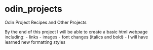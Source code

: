 # odin_projects
Odin Project Recipes and Other Projects

By the end of this project I will be able to create a basic html webpage including:
    - links
    - images
    - font changes (italics and bold)
    - I will have learned new formatting styles

